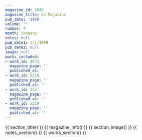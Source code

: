```yaml
---
magazine_id: 1030
magazine_title: Go Magazine
pub_date: '1989'
volume: ''
number: 7
month: January
notes: null
pub_date1: 1/1/1989
pub_date2: null
image: null
works_included:
- work_id: 4073
  magazine_page: ''
  published_as: ''
- work_id: 5218
  magazine_page: ''
  published_as: ''
- work_id: 133
  magazine_page: ''
  published_as: ''
- work_id: 5219
  magazine_page: ''
  published_as: ''
---
```


{{ section_title() }}
{{ magazine_info() }}
{{ section_image() }}
{{ notes_section() }}
{{ works_section() }}
